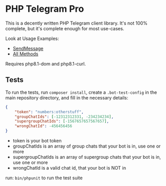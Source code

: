 # PHP Telegram Pro

This is a decently written PHP Telegram client library. It's not 100% complete, but it's complete enough for most use-cases.

Look at Usage Examples:
- [SendMessage](tree/master/tests/Bot/Methods/SendMessageTest.php)
- [All Methods](tree/master/tests/Bot/Methods)

Requires php8.1-dom and php8.1-curl.

## Tests

To run the tests, run `composer install`, create a `.bot-test-config` in the main repository directory, and fill in the necessary details:

```json
{
    "token": "numbers:otherstuff",
    "groupChatIds": [-12312312331, -234234234],
    "supergroupChatIds": [-1567657657567657],
    "wrongChatId": -456456456
}
```

- token is your bot token
- groupChatIds is an array of group chats that your bot is in, use one or more
- supergroupChatIds is an array of supergroup chats that your bot is in, use one or more
- wrongChatId is a valid chat id, that your bot is NOT in

run: `bin/phpunit` to run the test suite